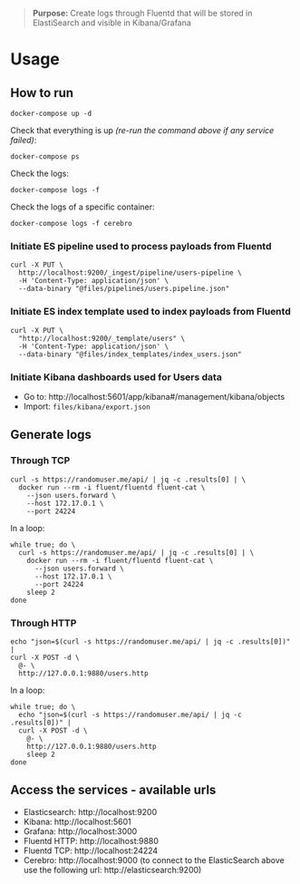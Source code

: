 
> **Purpose:** Create logs through Fluentd that will be stored in ElastiSearch and visible in Kibana/Grafana

# Usage

## How to run

```
docker-compose up -d
```

Check that everything is up *(re-run the command above if any service failed)*:
```
docker-compose ps
```

Check the logs:
```
docker-compose logs -f
```

Check the logs of a specific container:
```
docker-compose logs -f cerebro
```

### Initiate ES pipeline used to process payloads from Fluentd

```
curl -X PUT \
  http://localhost:9200/_ingest/pipeline/users-pipeline \
  -H 'Content-Type: application/json' \
  --data-binary "@files/pipelines/users.pipeline.json"
```

### Initiate ES index template used to index payloads from Fluentd

```
curl -X PUT \
  "http://localhost:9200/_template/users" \
  -H 'Content-Type: application/json' \
  --data-binary "@files/index_templates/index_users.json"
```

### Initiate Kibana dashboards used for Users data

- Go to: http://localhost:5601/app/kibana#/management/kibana/objects
- Import: `files/kibana/export.json`

## Generate logs

### Through TCP

```
curl -s https://randomuser.me/api/ | jq -c .results[0] | \
  docker run --rm -i fluent/fluentd fluent-cat \
    --json users.forward \
    --host 172.17.0.1 \
    --port 24224
```
In a loop:

```
while true; do \
  curl -s https://randomuser.me/api/ | jq -c .results[0] | \
    docker run --rm -i fluent/fluentd fluent-cat \
      --json users.forward \
      --host 172.17.0.1 \
      --port 24224
    sleep 2
done
```

### Through HTTP

```
echo "json=$(curl -s https://randomuser.me/api/ | jq -c .results[0])" |
curl -X POST -d \
  @- \
  http://127.0.0.1:9880/users.http
```

In a loop:

```
while true; do \
  echo "json=$(curl -s https://randomuser.me/api/ | jq -c .results[0])" |
  curl -X POST -d \
    @- \
    http://127.0.0.1:9880/users.http
    sleep 2
done
```

## Access the services - available urls

 - Elasticsearch: http://localhost:9200
 - Kibana: http://localhost:5601
 - Grafana: http://localhost:3000
 - Fluentd HTTP: http://localhost:9880
 - Fluentd TCP: http://localhost:24224
 - Cerebro: http://localhost:9000 (to connect to the ElasticSearch above use the following url: http://elasticsearch:9200)
